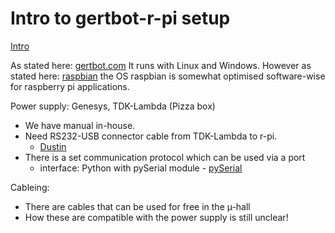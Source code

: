 # Intro to gertbot-r-pi setup #
[Intro](https://www.rs-online.com/designspark/an-introduction-to-the-gertbot)

As stated here: [gertbot.com](https://www.gertbot.com/)
It runs with Linux and Windows. However as stated here: [raspbian](http://www.raspbian.org/) the OS raspbian is somewhat optimised software-wise for raspberry pi applications.

Power supply: Genesys, TDK-Lambda (Pizza box)

- We have manual in-house.
- Need RS232-USB connector cable from TDK-Lambda to r-pi.
	- [Dustin](https://www.dustinhome.se/product/5010778662/adapter?ssel=false&utm_campaign=pricerunner&utm_source=pricerunner.se&utm_medium=pricecompare&utm_content=5637146061)
- There is a set communication protocol which can be used via a port
	- interface: Python with pySerial module - [pySerial](http://www.varesano.net/blog/fabio/serial%20rs232%20connections%20python)

Cableing:

- There are cables that can be used for free in the µ-hall
- How these are compatible with the power supply is still unclear!
